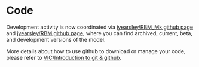 # Code

Development activity is now coordinated via [jyearsley/RBM_Mk github page](https://github.com/jyearsley/RBM_Mk) and [jyearsley/RBM github page](https://github.com/jyearsley/RBM), where you can find archived, current, beta, and development versions of the model.

More details about how to use github to download or manage your code, please refer to [VIC/Introduction to git & github](http://vic.readthedocs.io/en/develop/Development/working-with-git/).
